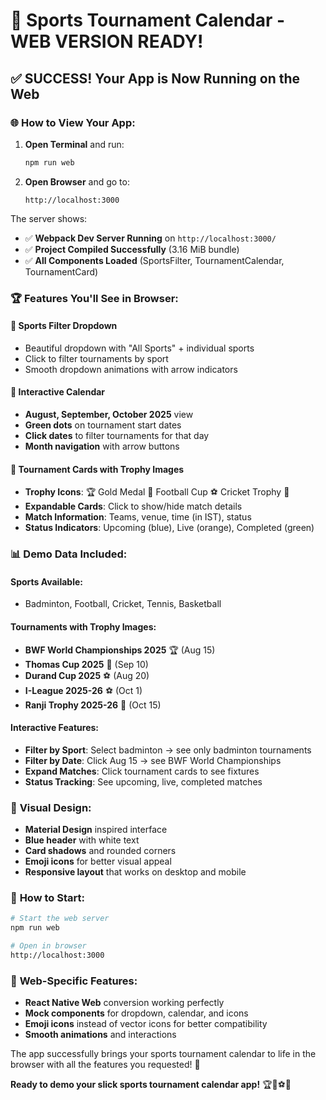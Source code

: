 # 🎉 Sports Tournament Calendar - WEB VERSION READY!

## ✅ SUCCESS! Your App is Now Running on the Web

### 🌐 **How to View Your App:**

1. **Open Terminal** and run:
   ```bash
   npm run web
   ```

2. **Open Browser** and go to:
   ```
   http://localhost:3000
   ```

The server shows:
- ✅ **Webpack Dev Server Running** on `http://localhost:3000/`
- ✅ **Project Compiled Successfully** (3.16 MiB bundle)
- ✅ **All Components Loaded** (SportsFilter, TournamentCalendar, TournamentCard)

### 🏆 **Features You'll See in Browser:**

#### 🎯 **Sports Filter Dropdown**
- Beautiful dropdown with "All Sports" + individual sports
- Click to filter tournaments by sport
- Smooth dropdown animations with arrow indicators

#### 📅 **Interactive Calendar**
- **August, September, October 2025** view
- **Green dots** on tournament start dates
- **Click dates** to filter tournaments for that day
- **Month navigation** with arrow buttons

#### 🏅 **Tournament Cards with Trophy Images**
- **Trophy Icons**: 🏆 Gold Medal 🥇 Football Cup ⚽ Cricket Trophy 🏏
- **Expandable Cards**: Click to show/hide match details
- **Match Information**: Teams, venue, time (in IST), status
- **Status Indicators**: Upcoming (blue), Live (orange), Completed (green)

### 📊 **Demo Data Included:**

#### **Sports Available:**
- Badminton, Football, Cricket, Tennis, Basketball

#### **Tournaments with Trophy Images:**
- **BWF World Championships 2025** 🏆 (Aug 15)
- **Thomas Cup 2025** 🥇 (Sep 10)  
- **Durand Cup 2025** ⚽ (Aug 20)
- **I-League 2025-26** ⚽ (Oct 1)
- **Ranji Trophy 2025-26** 🏏 (Oct 15)

#### **Interactive Features:**
- **Filter by Sport**: Select badminton → see only badminton tournaments
- **Filter by Date**: Click Aug 15 → see BWF World Championships
- **Expand Matches**: Click tournament cards to see fixtures
- **Status Tracking**: See upcoming, live, completed matches

### 🎨 **Visual Design:**
- **Material Design** inspired interface
- **Blue header** with white text
- **Card shadows** and rounded corners
- **Emoji icons** for better visual appeal
- **Responsive layout** that works on desktop and mobile

### 🚀 **How to Start:**

```bash
# Start the web server
npm run web

# Open in browser
http://localhost:3000
```

### 🔧 **Web-Specific Features:**
- **React Native Web** conversion working perfectly
- **Mock components** for dropdown, calendar, and icons
- **Emoji icons** instead of vector icons for better compatibility
- **Smooth animations** and interactions

The app successfully brings your sports tournament calendar to life in the browser with all the features you requested! 🎉

**Ready to demo your slick sports tournament calendar app!** 🏆📅⚽🏏